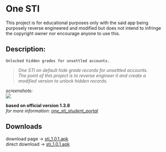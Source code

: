 # One STI
This project is for educational purposes only with the said app being purposely reverse engineered and modified but does not intend to infringe the copyright owner nor encourage anyone to use this.

## Description:
```Unlocked hidden grades for unsettled accounts.  ```
>*One STI on default hide grade records for unsettled accounts.*  
>*The point of this project is to reverse engineer it and create a modified version to unlock hidden records.*
  
*screenshots:*  
<img src=screenshot.png></img>  

**based on official version 1.3.8**  
*for more information: [one_sti_student_portal](https://github.com/to-ton/One-STI-App-Mod-V.1.0/tree/main/one_sti_student_portal)*  
## Downloads  
download page ->  [sti_1.0.1.apk](https://github.com/to-ton/One-STI/blob/main/modded_sti_1.0.1.apk)  
direct download -> [sti_1.0.1.apk](https://github.com/to-ton/One-STI/blob/main/modded_sti_1.0.1.apk?raw=true)  
